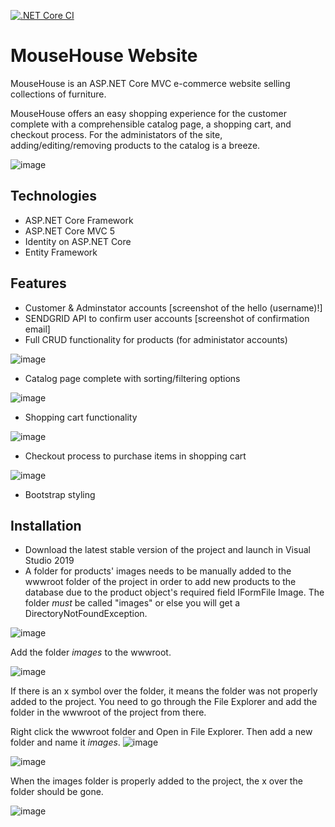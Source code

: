 [![.NET Core CI](https://github.com/SethSterling/MouseHouse/actions/workflows/main.yml/badge.svg)](https://github.com/SethSterling/MouseHouse/actions/workflows/main.yml)
# MouseHouse Website
MouseHouse is an ASP.NET Core MVC e-commerce website selling collections of furniture.

MouseHouse offers an easy shopping experience for the customer complete with a comprehensible catalog page, a shopping cart, and checkout process. 
For the administators of the site, adding/editing/removing products to the catalog is a breeze.

![image](https://user-images.githubusercontent.com/63669378/111740814-a0af6380-8842-11eb-9171-e14d1d2c6e04.png)

## Technologies
- ASP.NET Core Framework
- ASP.NET Core MVC 5
- Identity on ASP.NET Core
- Entity Framework

## Features
- Customer & Adminstator accounts
[screenshot of the hello (username)!]
- SENDGRID API to confirm user accounts
[screenshot of confirmation email]
- Full CRUD functionality for products (for administator accounts)

![image](https://user-images.githubusercontent.com/63669378/111740338-d0aa3700-8841-11eb-87f0-84b73ae99567.png)

- Catalog page complete with sorting/filtering options

![image](https://user-images.githubusercontent.com/63669378/111740407-f46d7d00-8841-11eb-871d-0b2574c0e913.png)

- Shopping cart functionality

![image](https://user-images.githubusercontent.com/63669378/111740495-17982c80-8842-11eb-939d-e7f09c9b1038.png)

- Checkout process to purchase items in shopping cart

![image](https://user-images.githubusercontent.com/63669378/111740642-57f7aa80-8842-11eb-9abe-4c84d53c9cd1.png)

- Bootstrap styling

## Installation
- Download the latest stable version of the project and launch in Visual Studio 2019
- A folder for products' images needs to be manually added to the wwwroot folder of the project in order to add new products to the database due to the product object's required field IFormFile Image. The folder _must_  be called "images" or else you will get a DirectoryNotFoundException. 

![image](https://user-images.githubusercontent.com/63821532/110405547-9d8fc880-8035-11eb-81db-23b5222c4d9e.png)

Add the folder _images_ to the wwwroot. 

![image](https://user-images.githubusercontent.com/63821532/110405851-1858e380-8036-11eb-87e3-773bc9f84bbb.png)

If there is an x symbol over the folder, it means the folder was not properly added to the project. You need to go through the File Explorer and add the folder in the wwwroot of the project from there. 

Right click the wwwroot folder and Open in File Explorer. 
Then add a new folder and name it _images_.
![image](https://user-images.githubusercontent.com/63821532/110406006-5bb35200-8036-11eb-913e-e4b1f56d8856.png)

![image](https://user-images.githubusercontent.com/63821532/110406265-ca90ab00-8036-11eb-8f49-ddfae9f42cf1.png)

When the images folder is properly added to the project, the x over the folder should be gone. 

![image](https://user-images.githubusercontent.com/63821532/110406396-03308480-8037-11eb-902b-8605e4c525b9.png)
